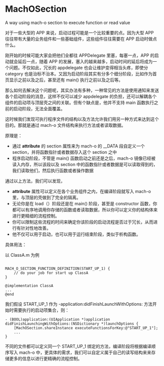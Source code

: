 # MachOSection
A way using mach-o section to execute function or read value

对于一些大型的 APP 来说，启动过程可能是一个比较重要的点。因为大型 APP 往往带有大量的业务组件和一些基础组件，这些组件往往需要在 APP 启动时做点什么。

刚开始的时候可能大家会把他们全都往 APPDelegate 里塞，每塞一点，APP 的启动就会延后一点，随着 APP 的发展，塞入的越来越多，启动时间的延后将成为一个问题。不仅如此，冗长的 appdelegate 也会让维护变得相当头疼，即使分 category 也是治标不治本。又因为启动阶段其实有分多个细分阶段，比如作为首页显示之前以及之后，甚至还有 main() 执行之前以及之后等。

那么如何去解决这个问题呢，其实办法有多种，一种常见的方法是使用通知来发送各个启动阶段的消息，这样不仅可以减少 appdelegate 的负担，还可以解耦各个组件的启动项与顶层壳之间的关联。但有个缺点是，他并不支持 main 函数执行之前的启动阶段，无法全面覆盖。

这时候我们发现可执行程序文件的结构以及方法允许我们用另一种方式来达到这个目的。那就是通过 mach-o 文件结构来执行方法或者读取数据。

原理是：

- 通过 __attribute__ 的 section 属性来为 mach-o 的 __DATA 段自定义一个 section，并将函数指针或者数据存入这个 section 之中
- 程序启动阶段，不管是 main() 函数启动之前还是之后，mach-o 镜像已经被读入内存，所以该段以及 section 中的函数指针或者数据是可以读取得到的，我们读取他们，然后执行函数或者操作数据

通过以上方法，我们可以发现， 

- __attribute__ 属性可以定义在各个业务组件之内，在编译阶段就写入 mach-o 里，与顶层的壳做到了完全的隔离。
- 无论你是在 load（）阶段还是在 main() 阶段，甚至是 constructor 函数，你都可以有序地调用你存储的函数或者读取数据，所以你可以定义你的结构体来进行更精细的流程控制。
- 你可以限制这些流程的时间来确定你该阶段的启动流程是否过于冗长，从而进行有针对性地改善。
- 他不仅可以用于启动，也可以用于运行结束阶段，类似于析构函数。

具体用法：

以 ClassA.m 为例

```

MACH_O_SECTION_FUNCTION_DEFINITION(START_UP_1) {
    // do your job for start up ClassA
}

@implementation ClassA
...
@end

```

我们假设 START_UP_1 作为 -application:didFinishLaunchWithOptions: 方法开始时需要执行的启动项集合，则：

```
- (BOOL)application:(UIApplication *)application didFinishLaunchingWithOptions:(NSDictionary *)launchOptions {
    [MachOSection.shareInstance executeFunctionsForKey:@"START_UP_1"];
    ...
}
```

不同的文件都可以定义同一个 START_UP_1 绑定的方法，编译阶段将根据编译顺序写入 mach-o 中，更具体的需求，我们可以自定义属于自己的读写结构来来存储更多的信息以进行更精确的流程控制。
